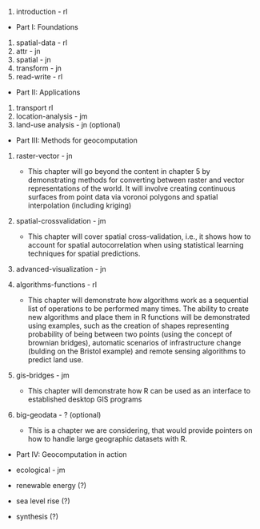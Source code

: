 1. introduction - rl

- Part I: Foundations

1. spatial-data - rl
1. attr - jn
1. spatial - jn
1. transform - jn
1. read-write - rl

- Part II: Applications

1. transport rl
1. location-analysis - jm
1. land-use analysis - jn (optional)

- Part III: Methods for geocomputation

1. raster-vector - jn
    - This chapter will go beyond the content in chapter 5 by demonstrating methods for converting between raster and vector representations of the world. It will involve creating continuous surfaces from point data via voronoi polygons and spatial interpolation (including kriging)
    
1. spatial-crossvalidation - jm
    - This chapter will cover spatial cross-validation, i.e., it shows how to account for spatial autocorrelation when using statistical learning techniques for spatial predictions.
1. advanced-visualization - jn
1. algorithms-functions - rl
    - This chapter will demonstrate how algorithms work as a sequential list of operations to be performed many times. The ability to create new algorithms and place them in R functions will be demonstrated using examples, such as the creation of shapes representing probability of being between two points (using the concept of brownian bridges), automatic scenarios of infrastructure change (bulding on the Bristol example) and remote sensing algorithms to predict land use.
1. gis-bridges - jm
    - This chapter will demonstrate how R can be used as an interface to established desktop GIS programs
1. big-geodata - ? (optional)
    - This is a chapter we are considering, that would provide pointers on how to handle large geographic datasets with R.

- Part IV: Geocomputation in action
    
- ecological - jm
- renewable energy (?)
- sea level rise (?)

- synthesis (?)
